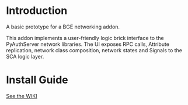 # Introduction
A basic prototype for a BGE networking addon.

This addon implements a user-friendly logic brick interface to the PyAuthServer network libraries.
The UI exposes RPC calls, Attribute replication, network class composition, network states and Signals to the SCA logic layer.


# Install Guide
[See the WIKI](https://github.com/agoose77/bge_network_addon/wiki/Installation-Guide)
